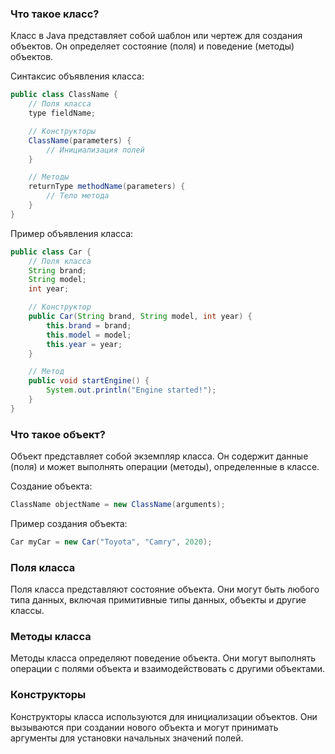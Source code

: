 ### Что такое класс?

Класс в Java представляет собой шаблон или чертеж для создания объектов. Он определяет состояние (поля) и поведение (методы) объектов.

Синтаксис объявления класса:
```java
public class ClassName {
    // Поля класса
    type fieldName;

    // Конструкторы
    ClassName(parameters) {
        // Инициализация полей
    }

    // Методы
    returnType methodName(parameters) {
        // Тело метода
    }
}
```

Пример объявления класса:
```java
public class Car {
    // Поля класса
    String brand;
    String model;
    int year;

    // Конструктор
    public Car(String brand, String model, int year) {
        this.brand = brand;
        this.model = model;
        this.year = year;
    }

    // Метод
    public void startEngine() {
        System.out.println("Engine started!");
    }
}
```

### Что такое объект?

Объект представляет собой экземпляр класса. Он содержит данные (поля) и может выполнять операции (методы), определенные в классе.

Создание объекта:
```java
ClassName objectName = new ClassName(arguments);
```

Пример создания объекта:
```java
Car myCar = new Car("Toyota", "Camry", 2020);
```

### Поля класса

Поля класса представляют состояние объекта. Они могут быть любого типа данных, включая примитивные типы данных, объекты и другие классы.

### Методы класса

Методы класса определяют поведение объекта. Они могут выполнять операции с полями объекта и взаимодействовать с другими объектами.

### Конструкторы

Конструкторы класса используются для инициализации объектов. Они вызываются при создании нового объекта и могут принимать аргументы для установки начальных значений полей.